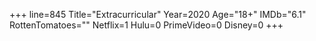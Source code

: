 +++
line=845
Title="Extracurricular"
Year=2020
Age="18+"
IMDb="6.1"
RottenTomatoes=""
Netflix=1
Hulu=0
PrimeVideo=0
Disney=0
+++

